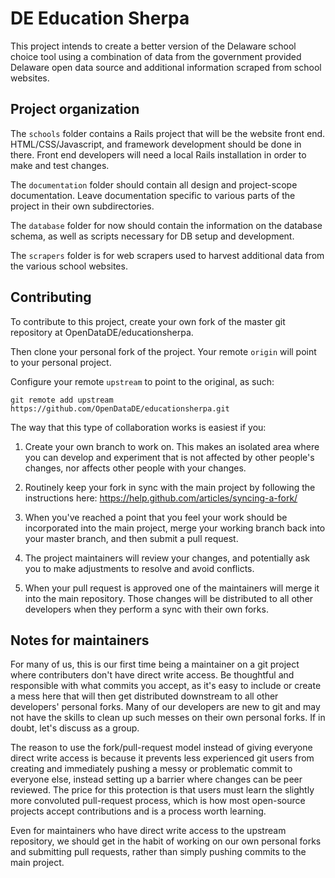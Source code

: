 # DE Education Sherpa

This project intends to create a better version of the Delaware school choice tool using a combination of data from the government provided Delaware open data source and additional information scraped from school websites.  

## Project organization

The `schools` folder contains a Rails project that will be the website front end.  HTML/CSS/Javascript, and framework development should be done in there.  Front end developers will need a local Rails installation in order to make and test changes.

The `documentation` folder should contain all design and project-scope documentation.  Leave documentation specific to various parts of the project in their own subdirectories.

The `database` folder for now should contain the information on the database schema, as well as scripts necessary for DB setup and development.

The `scrapers` folder is for web scrapers used to harvest additional data from the various school websites.

## Contributing

To contribute to this project, create your own fork of the master git repository at OpenDataDE/educationsherpa.

Then clone your personal fork of the project.  Your remote `origin` will point to your personal project.  

Configure your remote `upstream` to point to the original, as such:

    git remote add upstream https://github.com/OpenDataDE/educationsherpa.git

The way that this type of collaboration works is easiest if you:

1. Create your own branch to work on.  This makes an isolated area where you can develop and experiment that is not affected by other people's changes, nor affects other people with your changes.

2. Routinely keep your fork in sync with the main project by following the instructions here: https://help.github.com/articles/syncing-a-fork/

3. When you've reached a point that you feel your work should be incorporated into the main project, merge your working branch back into your master branch, and then submit a pull request.

4. The project maintainers will review your changes, and potentially ask you to make adjustments to resolve and avoid conflicts.

5. When your pull request is approved one of the maintainers will merge it into the main repository.  Those changes will be distributed to all other developers when they perform a sync with their own forks.

## Notes for maintainers

For many of us, this is our first time being a maintainer on a git project where contributers don't have direct write access.  Be thoughtful and responsible with what commits you accept, as it's easy to include or create a mess here that will then get distributed downstream to all other developers' personal forks.  Many of our developers are new to git and may not have the skills to clean up such messes on their own personal forks.  If in doubt, let's discuss as a group.

The reason to use the fork/pull-request model instead of giving everyone direct write access is because it prevents less experienced git users from creating and immediately pushing a messy or problematic commit to everyone else, instead setting up a barrier where changes can be peer reviewed.  The price for this protection is that users must learn the slightly more convoluted pull-request process, which is how most open-source projects accept contributions and is a process worth learning.  

Even for maintainers who have direct write access to the upstream repository, we should get in the habit of working on our own personal forks and submitting pull requests, rather than simply pushing commits to the main project.
